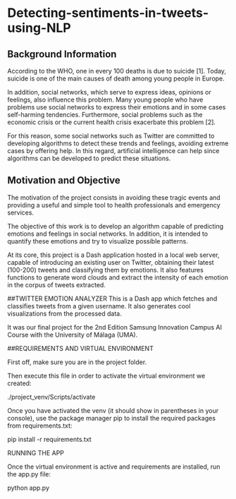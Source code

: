 # Detecting-sentiments-in-tweets-using-NLP
## Background Information
According to the WHO, one in every 100 deaths is due to suicide [1]. Today, suicide is one of the main causes of death among young people in Europe.

In addition, social networks, which serve to express ideas, opinions or feelings, also influence this problem. Many young people who have problems use social networks to express their emotions and in some cases self-harming tendencies.
Furthermore, social problems such as the economic crisis or the current health crisis exacerbate this problem [2].

For this reason, some social networks such as Twitter are committed to developing algorithms to detect these trends and feelings, avoiding extreme cases by offering help.
In this regard, artificial intelligence can help since algorithms can be developed to predict these situations.

## Motivation and Objective
The motivation of the project consists in avoiding these tragic events and providing a useful and simple tool to health professionals and emergency services.

The objective of this work is to develop an algorithm capable of predicting emotions and feelings in social networks. In addition, it is intended to quantify these emotions and try to visualize possible patterns.

At its core, this project is a Dash application hosted in a local web server, capable of introducing an existing user on Twitter, obtaining their latest (100-200) tweets and classifying them by emotions. It also features functions to generate word clouds and extract the intensity of each emotion in the corpus of tweets extracted.

##TWITTER EMOTION ANALYZER
This is a Dash app which fetches and classifies tweets from a given username. It also generates cool visualizations from the processed data.

It was our final project for the 2nd Edition Samsung Innovation Campus AI Course with the University of Málaga (UMA).

##REQUIREMENTS AND VIRTUAL ENVIRONMENT

First off, make sure you are in the project folder.

Then execute this file in order to activate the virtual environment we created:

./project_venv/Scripts/activate

Once you have activated the venv (it should show in parentheses in your console), use the package manager pip to install the required packages from requirements.txt:

pip install -r requirements.txt

RUNNING THE APP

Once the virtual environment is active and requirements are installed, run the app.py file:

python app.py
